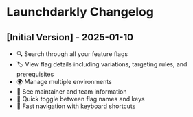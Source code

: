 # Launchdarkly Changelog

## [Initial Version] - 2025-01-10

- 🔍 Search through all your feature flags
- 🏷️ View flag details including variations, targeting rules, and prerequisites
- 🌍 Manage multiple environments
- 👥 See maintainer and team information
- 🔄 Quick toggle between flag names and keys
- 🏃 Fast navigation with keyboard shortcuts

